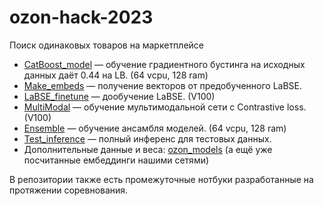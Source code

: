 # ozon-hack-2023
Поиск одинаковых товаров на маркетплейсе

* [CatBoost_model](golden_boost.ipynb) — обучение градиентного бустинга на исходных данных даёт 0.44 на LB. (64 vcpu, 128 ram)
* [Make_embeds](make_embeds.py) — получение векторов от предобученного LaBSE.
* [LaBSE_finetune](LaBSE.ipynb) — дообучение LaBSE. (V100)
* [MultiModal](MultiModal+LaBSE+norm.ipynb) — обучение мультимодальной сети с Contrastive loss. (V100)
* [Ensemble](ensemble.ipynb) — обучение ансамбля моделей. (64 vcpu, 128 ram)
* [Test_inference](inference.ipynb) — полный инференс для тестовых данных. 
* Дополнительные данные и веса: [ozon_models](https://drive.google.com/drive/folders/1P0UPs-qN1H0OZXaKU5e4I4AtrNZqbbEO?usp=sharing) (а ещё уже посчитанные ембеддинги нашими сетями)

В репозитории также есть промежуточные нотбуки разработанные на протяжении соревнования.
